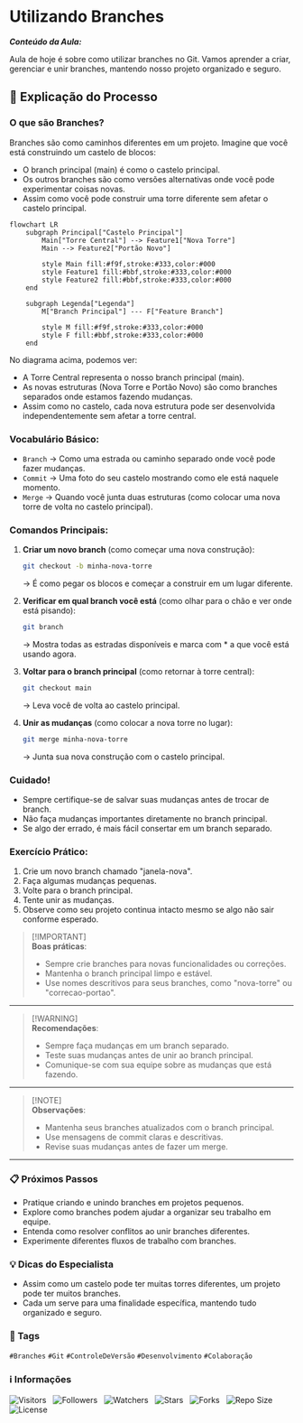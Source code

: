 <!-- Título -->
# Utilizando Branches

***Conteúdo da Aula:***

Aula de hoje é sobre como utilizar branches no Git. Vamos aprender a criar, gerenciar e unir branches, mantendo nosso projeto organizado e seguro.

## :memo: Explicação do Processo

### O que são Branches?

Branches são como caminhos diferentes em um projeto. Imagine que você está construindo um castelo de blocos:

- O branch principal (main) é como o castelo principal.
- Os outros branches são como versões alternativas onde você pode experimentar coisas novas.
- Assim como você pode construir uma torre diferente sem afetar o castelo principal.

```mermaid
flowchart LR
    subgraph Principal["Castelo Principal"]
        Main["Torre Central"] --> Feature1["Nova Torre"]
        Main --> Feature2["Portão Novo"]
        
        style Main fill:#f9f,stroke:#333,color:#000
        style Feature1 fill:#bbf,stroke:#333,color:#000
        style Feature2 fill:#bbf,stroke:#333,color:#000
    end
    
    subgraph Legenda["Legenda"]
        M["Branch Principal"] --- F["Feature Branch"]
        
        style M fill:#f9f,stroke:#333,color:#000
        style F fill:#bbf,stroke:#333,color:#000
    end
```

No diagrama acima, podemos ver:

- A Torre Central representa o nosso branch principal (main).
- As novas estruturas (Nova Torre e Portão Novo) são como branches separados onde estamos fazendo mudanças.
- Assim como no castelo, cada nova estrutura pode ser desenvolvida independentemente sem afetar a torre central.

### Vocabulário Básico:

- `Branch` &#8594; Como uma estrada ou caminho separado onde você pode fazer mudanças.
- `Commit` &#8594; Uma foto do seu castelo mostrando como ele está naquele momento.
- `Merge` &#8594; Quando você junta duas estruturas (como colocar uma nova torre de volta no castelo principal).

### Comandos Principais:

1. **Criar um novo branch** (como começar uma nova construção):

    ```bash
    git checkout -b minha-nova-torre
    ```

    &#8594; É como pegar os blocos e começar a construir em um lugar diferente.

2. **Verificar em qual branch você está** (como olhar para o chão e ver onde está pisando):

    ```bash
    git branch
    ```

    &#8594; Mostra todas as estradas disponíveis e marca com * a que você está usando agora.

3. **Voltar para o branch principal** (como retornar à torre central):

    ```bash
    git checkout main
    ```

    &#8594; Leva você de volta ao castelo principal.

4. **Unir as mudanças** (como colocar a nova torre no lugar):

    ```bash
    git merge minha-nova-torre
    ```

    &#8594; Junta sua nova construção com o castelo principal.

### Cuidado!

- Sempre certifique-se de salvar suas mudanças antes de trocar de branch.
- Não faça mudanças importantes diretamente no branch principal.
- Se algo der errado, é mais fácil consertar em um branch separado.

### Exercício Prático:

1. Crie um novo branch chamado "janela-nova".
2. Faça algumas mudanças pequenas.
3. Volte para o branch principal.
4. Tente unir as mudanças.
5. Observe como seu projeto continua intacto mesmo se algo não sair conforme esperado.

> [!IMPORTANT]\
> **Boas práticas**:
>
> - Sempre crie branches para novas funcionalidades ou correções.
> - Mantenha o branch principal limpo e estável.
> - Use nomes descritivos para seus branches, como "nova-torre" ou "correcao-portao".

---

> [!WARNING]\
> **Recomendações**:
>
> - Sempre faça mudanças em um branch separado.
> - Teste suas mudanças antes de unir ao branch principal.
> - Comunique-se com sua equipe sobre as mudanças que está fazendo.

---

> [!NOTE]\
> **Observações**:
>
> - Mantenha seus branches atualizados com o branch principal.
> - Use mensagens de commit claras e descritivas.
> - Revise suas mudanças antes de fazer um merge.

---

### :clipboard: Próximos Passos

- Pratique criando e unindo branches em projetos pequenos.
- Explore como branches podem ajudar a organizar seu trabalho em equipe.
- Entenda como resolver conflitos ao unir branches diferentes.
- Experimente diferentes fluxos de trabalho com branches.

### :bulb: Dicas do Especialista

- Assim como um castelo pode ter muitas torres diferentes, um projeto pode ter muitos branches.
- Cada um serve para uma finalidade específica, mantendo tudo organizado e seguro.

### :bookmark: Tags

`#Branches` `#Git` `#ControleDeVersão` `#Desenvolvimento` `#Colaboração`

<!-- Informações -->
### &#8505; Informações

![Visitors](https://api.visitorbadge.io/api/visitors?path=Devsgeeknerd%2Fcla-uti-bar-git-des-git-fun-fun&label=Visitantes&labelColor=%23700070&labelStyle=none&countColor=%23000fff&style=plastic&color=%23ffffff "Total de Visitantes")
&nbsp;
![Followers](https://img.shields.io/github/followers/Devsgeeknerd?style=p&label=Seguidores&labelColor=800080&color=000fff "Total de Seguidores")
&nbsp;
![Watchers](https://img.shields.io/github/watchers/Devsgeeknerd/cla-uti-bar-git-des-git-fun-fun?style=p&label=Observadores&labelColor=800080&color=000fff "Total de Observadores")
&nbsp;
![Stars](https://img.shields.io/github/stars/Devsgeeknerd/cla-uti-bar-git-des-git-fun-fun?style=p&label=Estrelas&labelColor=800080&color=000fff "Total de Estrelas")
&nbsp;
![Forks](https://img.shields.io/github/forks/Devsgeeknerd/cla-uti-bar-git-des-git-fun-fun?style=p&label=Bifurcações&labelColor=800080&color=000fff "Total de Bifurcações")
&nbsp;
![Repo Size](https://img.shields.io/github/repo-size/Devsgeeknerd/cla-uti-bar-git-des-git-fun-fun?style=p&label=Tamanho&labelColor=800080&color=000fff "Tamanho do Repositório")
&nbsp;
![License](https://img.shields.io/github/license/Devsgeeknerd/cla-uti-bar-git-des-git-fun-fun?style=p&label=Licença&labelColor=800080&color=000fff "Licença do Repositório")
